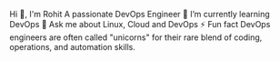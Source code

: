  Hi 👋, I'm Rohit
 A passionate DevOps Engineer
🌱 I’m currently learning DevOps
💬 Ask me about Linux, Cloud and DevOps
⚡ Fun fact DevOps engineers are often called "unicorns" for their rare blend of coding, operations, and automation skills.
